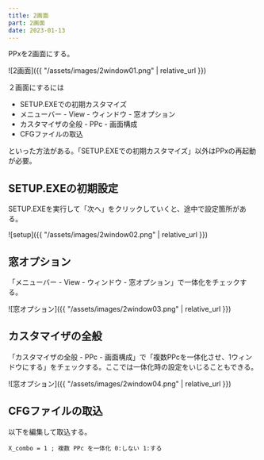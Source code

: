 ```yaml
---
title: 2画面
part: 2画面
date: 2023-01-13
---
```


PPxを2画面にする。

![2画面]({{ "/assets/images/2window01.png" | relative_url }})

２画面にするには

- SETUP.EXEでの初期カスタマイズ
- メニューバー - View - ウィンドウ - 窓オプション
- カスタマイザの全般 - PPc - 画面構成
- CFGファイルの取込

といった方法がある。「SETUP.EXEでの初期カスタマイズ」以外はPPxの再起動が必要。

## SETUP.EXEの初期設定

SETUP.EXEを実行して「次へ」をクリックしていくと、途中で設定箇所がある。

![setup]({{ "/assets/images/2window02.png" | relative_url }})

## 窓オプション

「メニューバー - View - ウィンドウ - 窓オプション」で一体化をチェックする。

![窓オプション]({{ "/assets/images/2window03.png" | relative_url }})

## カスタマイザの全般

「カスタマイザの全般 - PPc - 画面構成」で「複数PPcを一体化させ、1ウィンドウにする」をチェックする。ここでは一体化時の設定をいじることもできる。

![窓オプション]({{ "/assets/images/2window04.png" | relative_url }})

## CFGファイルの取込

以下を編集して取込する。

```text
X_combo = 1 ; 複数 PPc を一体化 0:しない 1:する
```
